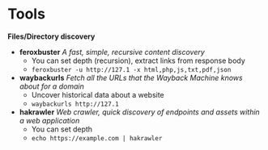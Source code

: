 # Tools

**Files/Directory discovery**
- **feroxbuster** *A fast, simple, recursive content discovery*
  - You can set depth (recursion), extract links from response body
  - `feroxbuster -u http://127.1 -x html,php,js,txt,pdf,json`
- **waybackurls** *Fetch all the URLs that the Wayback Machine knows about for a domain*
  - Uncover historical data about a website
  - `waybackurls http://127.1`
- **hakrawler** *Web crawler, quick discovery of endpoints and assets within a web application*
  - You can set depth
  - `echo https://example.com | hakrawler`

